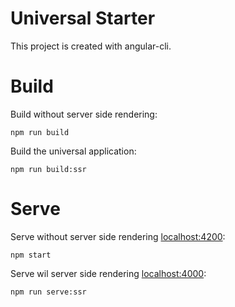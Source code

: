 # Universal Starter

This project is created with angular-cli.

# Build
Build without server side rendering:

    npm run build

Build the universal application:

    npm run build:ssr

# Serve
Serve without server side rendering [localhost:4200]():

    npm start

Serve wil server side rendering [localhost:4000]():

    npm run serve:ssr
